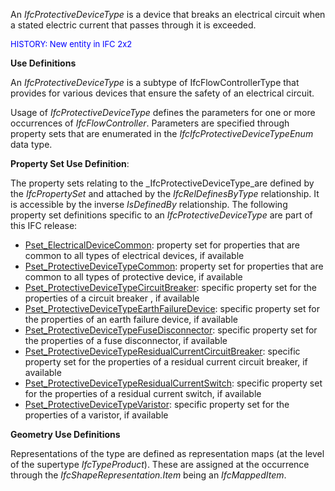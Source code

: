 ﻿An _IfcProtectiveDeviceType_ is a device that breaks an electrical circuit when a stated electric current that passes through it is exceeded.

> <font color="#0000ff" size="-1">
HISTORY: New entity in IFC 2x2 </font>
> 


****Use Definitions****

An _IfcProtectiveDeviceType_ is a subtype of IfcFlowControllerType that provides for various devices that ensure the safety of an electrical circuit.

Usage of _IfcProtectiveDeviceType_ defines the parameters for one or more occurrences of _IfcFlowController_. Parameters are specified through property sets that are enumerated in the _IfcIfcProtectiveDeviceTypeEnum_ data type.

****Property Set Use Definition****:

The property sets relating to the _IfcProtectiveDeviceType_are defined by the _IfcPropertySet_ and attached by the _IfcRelDefinesByType_ relationship. It is accessible by the inverse _IsDefinedBy_ relationship. The following property set definitions specific to an _IfcProtectiveDeviceType_ are part of this IFC release:

* [Pset_ElectricalDeviceCommon](../../psd/IfcElectricalDomain/Pset_ElectricalDeviceCommon.xml): property set for properties that are common to all types of electrical devices, if available 
* [Pset_ProtectiveDeviceTypeCommon](../../psd/IfcElectricalDomain/Pset_ProtectiveDeviceTypeCommon.xml): property set for properties that are common to all types of protective device, if available 
* [Pset_ProtectiveDeviceTypeCircuitBreaker](../../psd/IfcElectricalDomain/Pset_ProtectiveDeviceTypeCircuitBreaker.xml): specific property set for the properties of a circuit breaker , if available 
* [Pset_ProtectiveDeviceTypeEarthFailureDevice](../../psd/IfcElectricalDomain/Pset_ProtectiveDeviceTypeEarthFailureDevice.xml): specific property set for the properties of an earth failure device, if available 
* [Pset_ProtectiveDeviceTypeFuseDisconnector](../../psd/IfcElectricalDomain/Pset_ProtectiveDeviceTypeFuseDisconnector.xml): specific property set for the properties of a fuse disconnector, if available 
* [Pset_ProtectiveDeviceTypeResidualCurrentCircuitBreaker](../../psd/IfcElectricalDomain/Pset_ProtectiveDeviceTypeResidualCurrentCircuitBreaker.xml): specific property set for the properties of a residual current circuit breaker, if available 
* [Pset_ProtectiveDeviceTypeResidualCurrentSwitch](../../psd/IfcElectricalDomain/Pset_ProtectiveDeviceTypeResidualCurrentSwitch.xml): specific property set for the properties of a residual current switch, if available 
* [Pset_ProtectiveDeviceTypeVaristor](../../psd/IfcElectricalDomain/Pset_ProtectiveDeviceTypeVaristor.xml): specific property set for the properties of a varistor, if available 

****Geometry Use Definitions****

Representations of the type are defined as representation maps (at the level of the supertype _IfcTypeProduct_). These are assigned at the occurrence through the _IfcShapeRepresentation.Item_ being an _IfcMappedItem_.